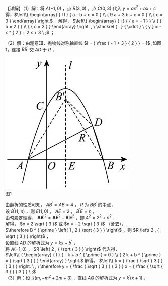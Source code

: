 【详解】（1）解：将 $A ( - 1 , 0 )$ ，点 $B ( 3 , 0 )$ ，点 $C ( 0 , 3 )$ 代入 $y = a x ^ { 2 } + b x + c$ 得，$\left\{ \begin{array} { l l } { a - b + c = 0 } \\ { 9 a + 3 b + c = 0 } \\ { c = 3 } \end{array} \right.$ ，解得， $\left\{ \begin{array} { l } { { a = - 1 } } \\ { { b = 2 } } \\ { { c = 3 } } \end{array} \right. , \ \stackrel { . } { \cdot } \ { y } = - x ^ { 2 } + 2 x + 3 \ ;$ ；

（2）解：由题意知，抛物线对称轴直线 $l = { \frac { - 1 + 3 } { 2 } } = 1$ ,如图 1，连接 $B B ^ { \prime }$ 交 $A D$ 于 $R$ ，

![](<../../qs_image_DB/专题3-1_二次函数中的10类定值、定点问题（解析版）/992b6ccc1decfe00869603579f57ddea46671439701156a278f6e4639925a61f.jpg>)  
图1

由翻折的性质可知， $A B ^ { \prime } = A B = 4$ ， $R$ 为 $B B ^ { \prime }$ 的中点，  
设 $B ^ { \prime } ( 1 , \ n )$ ，则 $E { \big ( } 1 , 0 { \big ) }$ ， $A E = 2$ ， $B ^ { \prime } E = n$ ，  
由勾股定理得， $\boldsymbol { A } \boldsymbol { B } ^ { \prime 2 } = \boldsymbol { A } \boldsymbol { E } ^ { 2 } + \boldsymbol { B } ^ { \prime } \boldsymbol { E } ^ { 2 }$ ，即 $4 ^ { 2 } = 2 ^ { 2 } + n ^ { 2 }$ ，  
解得， $n = 2 \sqrt { 3 }$ 或 $n = - 2 \sqrt { 3 }$ （舍去），  
$\therefore B ^ { \prime } \left( 1 , 2 { \sqrt { 3 } } \right)$ ，则 $R \left( 2 , { \sqrt { 3 } } \right)$ ，  
设直线 $A D$ 的解析式为 $y = k x + b ^ { \prime }$ ，  
将 $A ( - 1 , 0 )$ ， $R \left( 2 , { \sqrt { 3 } } \right)$ 代入得，  
$\left\{ { \begin{array} { l } { - k + b ^ { \prime } = 0 } \\ { 2 k + b ^ { \prime } = { \sqrt { 3 } } } \end{array} } \right.$ 解得， $\left\{ k = { \frac { \sqrt { 3 } } { 3 } } \right. \ , \ \therefore y = { \frac { \sqrt { 3 } } { 3 } } x + { \frac { \sqrt { 3 } } { 3 } } \ ;$   
（3）解：设 $\mathcal { Q } \left( m , - m ^ { 2 } + 2 m + 3 \right)$ ，直线 $A Q$ 的解析式为 $y = k ^ { \prime } { \bigl ( } x + 1 { \bigr ) }$ ，  
